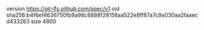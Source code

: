version https://git-lfs.github.com/spec/v1
oid sha256:b4f6ef4636750fb9a98c6888f28158aa522e8ff87a7c9a030aa2faaecd433263
size 4800
